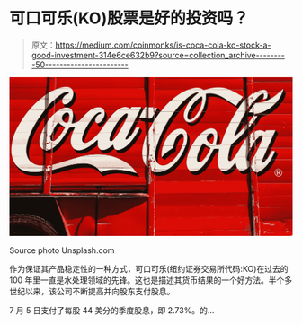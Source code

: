 # 可口可乐(KO)股票是好的投资吗？

> 原文：<https://medium.com/coinmonks/is-coca-cola-ko-stock-a-good-investment-314e6ce632b9?source=collection_archive---------50----------------------->

![](img/4e4492571821693d326a4db7e0145fd2.png)

Source photo Unsplash.com

作为保证其产品稳定性的一种方式，可口可乐(纽约证券交易所代码:KO)在过去的 100 年里一直是水处理领域的先锋。这也是描述其货币结果的一个好方法。半个多世纪以来，该公司不断提高并向股东支付股息。

7 月 5 日支付了每股 44 美分的季度股息，即 2.73%。的…